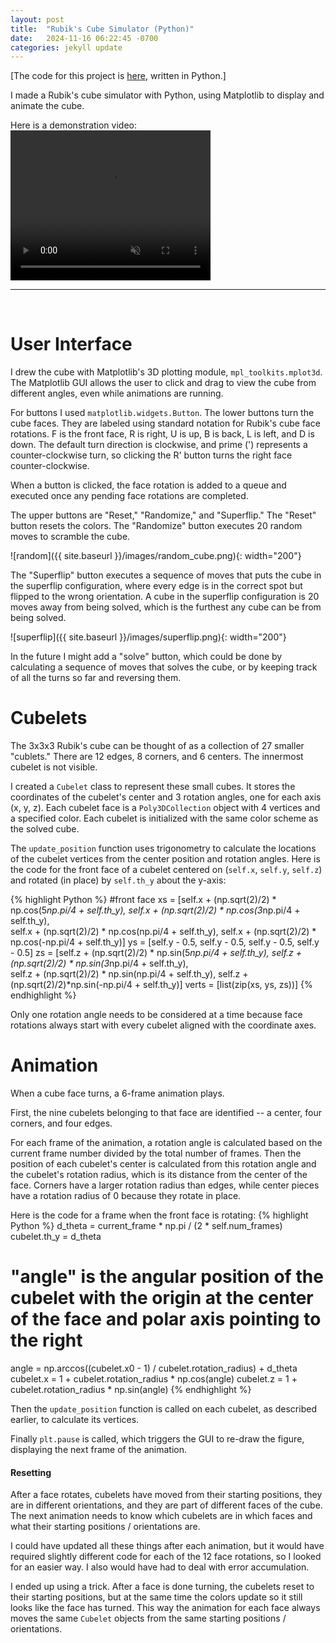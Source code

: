 ```yaml
---
layout: post
title:  "Rubik's Cube Simulator (Python)"
date:   2024-11-16 06:22:45 -0700
categories: jekyll update
---
```


[The code for this project is [here][puzzle-code-repo], written in Python.]

I made a Rubik's cube simulator with Python, using Matplotlib to display and animate the cube.

Here is a demonstration video:
<video width="320" height="240" controls loop="" muted="" autoplay="">
   <source src="https://github.com/bchellew15/bchellew15.github.io/raw/refs/heads/main/images/rubiks_screen_record_480.mp4">
</video>

---
<br>

# User Interface

I drew the cube with Matplotlib's 3D plotting module, `mpl_toolkits.mplot3d`.
The Matplotlib GUI allows the user to click and drag to view the cube from different angles, even while animations are running.

For buttons I used `matplotlib.widgets.Button`. The lower buttons turn the cube faces. They are labeled using standard notation for Rubik's cube face rotations. F is the front face, R is right, U is up, B is back, L is left, and D is down. The default turn direction is clockwise, and prime (') represents a counter-clockwise turn, so clicking the R' button turns the right face counter-clockwise.

When a button is clicked, the face rotation is added to a queue and executed once any pending face rotations are completed.

The upper buttons are "Reset," "Randomize," and "Superflip." The "Reset" button resets the colors. The "Randomize" button executes 20 random moves to scramble the cube. 

![random]({{ site.baseurl }}/images/random_cube.png){: width="200"}

The "Superflip" button executes a sequence of moves that puts the cube in the superflip configuration, where every edge is in the correct spot but flipped to the wrong orientation. A cube in the superflip configuration is 20 moves away from being solved, which is the furthest any cube can be from being solved.

![superflip]({{ site.baseurl }}/images/superflip.png){: width="200"}

In the future I might add a "solve" button, which could be done by calculating a sequence of moves that solves the cube, or by keeping track of all the turns so far and reversing them. 

# Cubelets

The 3x3x3 Rubik's cube can be thought of as a collection of 27 smaller "cublets." There are 12 edges, 8 corners, and 6 centers. The innermost cubelet is not visible.

I created a `Cubelet` class to represent these small cubes. It stores the coordinates of the cubelet's center and 3 rotation angles, one for each axis (x, y, z).
Each cubelet face is a `Poly3DCollection` object with 4 vertices and a specified color.
Each cubelet is initialized with the same color scheme as the solved cube.

The `update_position` function uses trigonometry to calculate the locations of the cubelet vertices from the center position and rotation angles. Here is the code for the front face of a cubelet centered on (`self.x`, `self.y`, `self.z`) and rotated (in place) by `self.th_y` about the y-axis:

{% highlight Python %}
#front face
xs = [self.x + (np.sqrt(2)/2) * np.cos(5*np.pi/4 + self.th_y), self.x + (np.sqrt(2)/2) * np.cos(3*np.pi/4 + self.th_y), \
      self.x + (np.sqrt(2)/2) * np.cos(np.pi/4 + self.th_y), self.x + (np.sqrt(2)/2) * np.cos(-np.pi/4 + self.th_y)]
ys = [self.y - 0.5, self.y - 0.5, self.y - 0.5, self.y - 0.5]
zs = [self.z + (np.sqrt(2)/2) * np.sin(5*np.pi/4 + self.th_y), self.z + (np.sqrt(2)/2) * np.sin(3*np.pi/4 + self.th_y), \
      self.z + (np.sqrt(2)/2) * np.sin(np.pi/4 + self.th_y), self.z + (np.sqrt(2)/2)*np.sin(-np.pi/4 + self.th_y)]
verts = [list(zip(xs, ys, zs))]
{% endhighlight %}

Only one rotation angle needs to be considered at a time because face rotations always start with every cubelet aligned with the coordinate axes.

# Animation

When a cube face turns, a 6-frame animation plays.

First, the nine cubelets belonging to that face are identified -- a center, four corners, and four edges.

For each frame of the animation, a rotation angle is calculated based on the current frame number divided by the total number of frames.
Then the position of each cubelet's center is calculated from this rotation angle and the cubelet's rotation radius, which is its distance from the center of the face. Corners have a larger rotation radius than edges, while center pieces have a rotation radius of 0 because they rotate in place.

Here is the code for a frame when the front face is rotating:
{% highlight Python %}
d_theta = current_frame * np.pi / (2 * self.num_frames)
cubelet.th_y = d_theta

# "angle" is the angular position of the cubelet with the origin at the center of the face and polar axis pointing to the right
angle = np.arccos((cubelet.x0 - 1) / cubelet.rotation_radius) + d_theta
cubelet.x = 1 + cubelet.rotation_radius * np.cos(angle)
cubelet.z = 1 + cubelet.rotation_radius * np.sin(angle)
{% endhighlight %}

Then the `update_position` function is called on each cubelet, as described earlier, to calculate its vertices.

Finally `plt.pause` is called, which triggers the GUI to re-draw the figure, displaying the next frame of the animation.

#### Resetting

After a face rotates, cubelets have moved from their starting positions, they are in different orientations, and they are part of different faces of the cube. The next animation needs to know which cubelets are in which faces and what their starting positions / orientations are.

I could have updated all these things after each animation, but it would have required slightly different code for each of the 12 face rotations, so I looked for an easier way. I also would have had to deal with error accumulation.

I ended up using a trick. After a face is done turning, the cubelets reset to their starting positions, but at the same time the colors update so it still looks like the face has turned.
This way the animation for each face always moves the same `Cubelet` objects from the same starting positions / orientations.

[puzzle-code-repo]: https://github.com/bchellew15/rubiks_cube_simulator